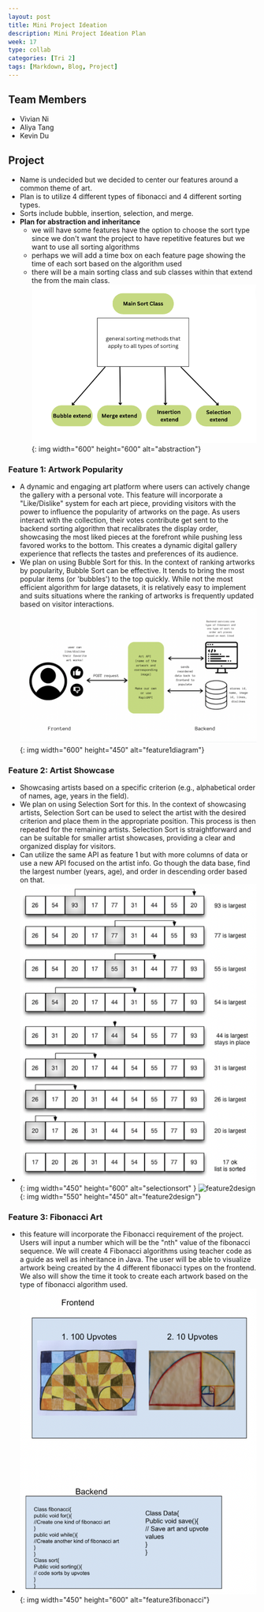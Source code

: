 ```yaml
---
layout: post
title: Mini Project Ideation
description: Mini Project Ideation Plan
week: 17
type: collab
categories: [Tri 2]
tags: [Markdown, Blog, Project]
---
```


## Team Members
- Vivian Ni
- Aliya Tang
- Kevin Du

## Project
- Name is undecided but we decided to center our features around a common theme of art.
- Plan is to utilize 4 different types of fibonacci and 4 different sorting types. 
- Sorts include bubble, insertion, selection, and merge.
- **Plan for abstraction and inheritance**
    - we will have some features have the option to choose the sort type since we don't want the project to have repetitive features but we want to use all sorting algorithms
    - perhaps we will add a time box on each feature page showing the time of each sort based on the algorithm used
    - there will be a main sorting class and sub classes within that extend the from the main class. 
![abstraction](/assets/img/abstraction.png){: img width="600" height="600" alt="abstraction"}


### Feature 1: Artwork Popularity
- A dynamic and engaging art platform where users can actively change the gallery with a personal vote. This feature will incorporate a "Like/Dislike" system for each art piece, providing visitors with the power to influence the popularity of artworks on the page. As users interact with the collection, their votes contribute get sent to the backend sorting algorithm that recalibrates the display order, showcasing the most liked pieces at the forefront while pushing less favored works to the bottom. This creates a dynamic digital gallery experience that reflects the tastes and preferences of its audience.
- We plan on using Bubble Sort for this. In the context of ranking artworks by popularity, Bubble Sort can be effective. It tends to bring the most popular items (or 'bubbles') to the top quickly. While not the most efficient algorithm for large datasets, it is relatively easy to implement and suits situations where the ranking of artworks is frequently updated based on visitor interactions.
![feature1diagram](/assets/img/feature1diagram.png){: img width="600" height="450" alt="feature1diagram"}

### Feature 2: Artist Showcase
- Showcasing artists based on a specific criterion (e.g., alphabetical order of names, age, years in the field).
- We plan on using Selection Sort for this. In the context of showcasing artists, Selection Sort can be used to select the artist with the desired criterion and place them in the appropriate position. This process is then repeated for the remaining artists. Selection Sort is straightforward and can be suitable for smaller artist showcases, providing a clear and organized display for visitors.
- Can utilize the same API as feature 1 but with more columns of data or use a new API focused on the artist info. Go though the data base, find the largest number (years, age), and order in descending order based on that.
- ![selectionsort](/assets/img/selectionsort.png){: img width="450" height="600" alt="selectionsort" }
![feature2design](/assets/img/feature2design.png){: img width="550" height="450" alt="feature2design"}

### Feature 3: Fibonacci Art
- this feature will incorporate the Fibonacci requirement of the project. Users will input a number which will be the "nth" value of the fibonacci sequence. We will create 4 Fibonacci algorithms using teacher code as a guide as well as inheritance in Java. The user will be able to visualize artwork being created by the 4 different fibonacci types on the frontend. We also will show the time it took to create each artwork based on the type of fibonacci algorithm used.
- ![feature3fibonacci](/assets/img/feature3fibonacci.png){: img width="450" height="600" alt="feature3fibonacci"}










